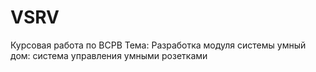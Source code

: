 # VSRV
Курсовая работа по ВСРВ
Тема:	Разработка модуля системы умный дом: система управления умными розетками
